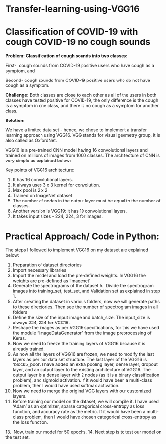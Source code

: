 # Transfer-learning-using-VGG16
# **Classification of COVID-19 with cough COVID-19 no cough sounds**

**Problem: Classification of cough sounds into two classes:**

First-  cough sounds from COVID-19 positive users who have cough as a symptom, and

Second- cough sounds from COVID-19 positive users who do not have cough as a symptom.

**Challenge:** Both classes are close to each other as all of the users in both classes have tested positive for COVID-19, the only difference is the cough is a symptom in one class, and there is no cough as a symptom for another class.

**Solution:**

We have a limited data set - hence, we chose to implement a transfer learning approach using VGG16. VGG stands for visual geometry group, it is also called as OxfordNet.

VGG16 is a pre-trained CNN model having 16 convolutional layers and trained on millions of images from 1000 classes. The architecture of CNN is very simple as explained below:


Key points of VGG16 architecture:

1. It has 16 convolutional layers.
2. It always uses 3 x 3 kernel for convolution.
3. Max pool is 2 x 2
4. Trained on ImageNet dataset
5. The number of nodes in the output layer must be equal to the number of classes.
6. Another version is VGG19: it has 19 convolutional layers.
7. It takes input sizes - 224, 224, 3 for images.

# **Practical Approach/ Code in Python:**

The steps I followed to implement VGG16 on my dataset are explained below:

1. Preparation of dataset directories
2. Import necessary libraries
3. Import the model and load the pre-defined weights. In VGG16 the weights are pre-defined as ‘imagenet’
4. Generate the spectrograms of the dataset
5.  Divide the spectrogram images into training_set, test_set, and Validation set as explained in step 1.
6. After creating the dataset in various folders, now we will generate paths to these directories. Then see the number of spectrogram images in all folders
7. Define the size of the input image and batch_size. The input_size is always 224, 224 for VGG16. 
8. Reshape the images as per VGG16 specifications, for this we have used the module “ImageDataGenerator” from the image preprocessing of Keras.
9. Now we need to freeze the training layers of VGG16 because it is already trained.
10. As now all the layers of VGG16 are frozen, we need to modify the last layers as per our data set structure. The last layer of the VGG16 is ‘block5_pool’. I have added an extra pooling layer, dense layer, dropout layer, and an output layer to the existing architecture of VGG16. The output layer is a dense layer with 2 nodes (as it is a binary classification problem), and sigmoid activation. If it would have been a multi-class problem, then I would have used softmax activation.
11. Now we need to merge the original VGG layers with our customized layers.
12. Before training our model on the dataset, we will compile it.
I have used ‘Adam’ as an optimizer, sparse categorical cross-entropy as loss function, and accuracy rate as the metric. If it would have been a multi-class problem, then I would have chosen categorical cross-entropy as the loss function.

13.  Now, train our model for 50 epochs.
14. Next step is to test our model on the test set.
